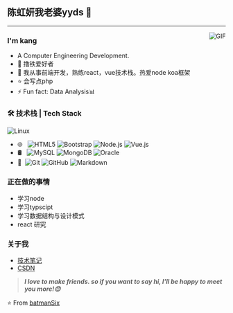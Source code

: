## 陈虹妍我老婆yyds 👋
---
<img align="right" alt="GIF" src="https://raw.githubusercontent.com/JoeyBling/JoeyBling/master/pic/pusheencode.gif" />

### I'm kang

- A Computer Engineering Development.
- 🌱 撸铁爱好者
- 💬 我从事前端开发，熟练react，vue技术栈。热爱node koa框架
- ⭐ 会写点php
- ⚡ Fun fact: Data Analysis📊

### 🛠 技术栈 | Tech Stack

![Linux](https://img.shields.io/badge/-Linux-333333?style=flat&logo=Linux&logoColor=FCC624)
- 🌐 &#160; ![HTML5](https://img.shields.io/badge/-HTML5-333333?style=flat&logo=HTML5)
![Bootstrap](https://img.shields.io/badge/-Bootstrap-333333?style=flat&logo=bootstrap&logoColor=563D7C)
![Node.js](https://img.shields.io/badge/-Node.js-333333?style=flat&logo=node.js)
![Vue.js](https://img.shields.io/badge/-VueJS-333333?style=flat&logo=Vue.js)
- 🛢 &#160; ![MySQL](https://img.shields.io/badge/-MySQL-333333?style=flat&logo=mysql)
![MongoDB](https://img.shields.io/badge/-MongoDB-333333?style=flat&logo=mongodb)
![Oracle](https://img.shields.io/badge/-Oracle-333333?style=flat&logo=Oracle)
- 🔧 &#160;![Git](https://img.shields.io/badge/-Git-333333?style=flat&logo=git)
![GitHub](https://img.shields.io/badge/-GitHub-333333?style=flat&logo=github)
![Markdown](https://img.shields.io/badge/-Markdown-333333?style=flat&logo=markdown)

### 正在做的事情
- 学习node
- 学习typscipt
- 学习数据结构与设计模式
- react 研究

### 关于我
- [技术笔记](暂未开通)
- [CSDN](暂未开通)

> ***I love to make friends. so if you want to say hi, I'll be happy to meet you more!😊***

⭐️ From [batmanSix](https://github.com/batmanSix)
